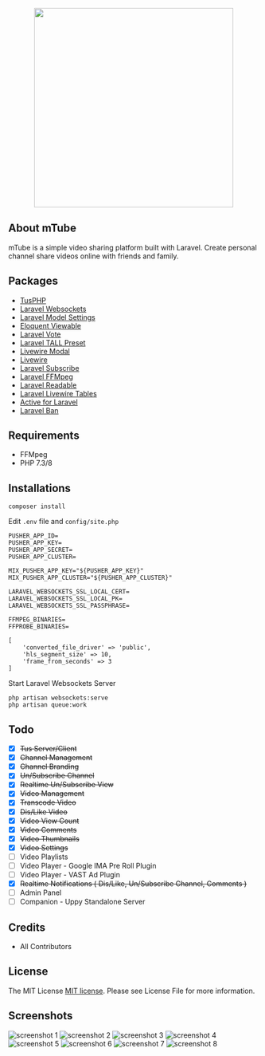 <p align="center">
<img src="https://raw.githubusercontent.com/PHPJunior/mtube/master/public/images/logo.png" width="400">
</p>

## About mTube
mTube is a simple video sharing platform built with Laravel. Create personal channel share videos online with friends and family.

## Packages
- [TusPHP](https://github.com/ankitpokhrel/tus-php)
- [Laravel Websockets](https://github.com/beyondcode/laravel-websockets)
- [Laravel Model Settings](https://github.com/cklmercer/laravel-model-settings)
- [Eloquent Viewable](https://github.com/cyrildewit/eloquent-viewable)
- [Laravel Vote](https://github.com/jcc/laravel-vote)
- [Laravel TALL Preset](https://github.com/laravel-frontend-presets/tall)
- [Livewire Modal](https://github.com/livewire-ui/modal)
- [Livewire](https://github.com/livewire/livewire)
- [Laravel Subscribe](https://github.com/overtrue/laravel-subscribe)
- [Laravel FFMpeg](https://github.com/protonemedia/laravel-ffmpeg)
- [Laravel Readable](https://github.com/Pharaonic/laravel-readable)
- [Laravel Livewire Tables](https://github.com/rappasoft/laravel-livewire-tables)
- [Active for Laravel](https://github.com/dwightwatson/active)
- [Laravel Ban](https://github.com/cybercog/laravel-ban)

## Requirements
- FFMpeg
- PHP 7.3/8

## Installations
```
composer install
```

Edit `.env` file and `config/site.php`
``` 
PUSHER_APP_ID=
PUSHER_APP_KEY=
PUSHER_APP_SECRET=
PUSHER_APP_CLUSTER=

MIX_PUSHER_APP_KEY="${PUSHER_APP_KEY}"
MIX_PUSHER_APP_CLUSTER="${PUSHER_APP_CLUSTER}"

LARAVEL_WEBSOCKETS_SSL_LOCAL_CERT=
LARAVEL_WEBSOCKETS_SSL_LOCAL_PK=
LARAVEL_WEBSOCKETS_SSL_PASSPHRASE=

FFMPEG_BINARIES=
FFPROBE_BINARIES=
```

``` 
[
    'converted_file_driver' => 'public',
    'hls_segment_size' => 10,
    'frame_from_seconds' => 3
]
```
Start Laravel Websockets Server

```
php artisan websockets:serve
php artisan queue:work
```

## Todo
- [x] ~~Tus Server/Client~~
- [x] ~~Channel Management~~
- [x] ~~Channel Branding~~
- [x] ~~Un/Subscribe Channel~~
- [x] ~~Realtime Un/Subscribe View~~
- [x] ~~Video Management~~
- [x] ~~Transcode Video~~
- [x] ~~Dis/Like Video~~
- [x] ~~Video View Count~~
- [x] ~~Video Comments~~
- [x] ~~Video Thumbnails~~
- [x] ~~Video Settings~~
- [ ] Video Playlists
- [ ] Video Player - Google IMA Pre Roll Plugin
- [ ] Video Player - VAST Ad Plugin
- [x] ~~Realtime Notifications ( Dis/Like, Un/Subscribe Channel, Comments )~~
- [ ] Admin Panel
- [ ] Companion - Uppy Standalone Server

## Credits
- All Contributors

## License
The MIT License [MIT license](https://opensource.org/licenses/MIT). Please see License File for more information.

## Screenshots
![screenshot 1](art/1.png)
![screenshot 2](art/2.png)
![screenshot 3](art/3.png)
![screenshot 4](art/4.png)
![screenshot 5](art/5.png)
![screenshot 6](art/6.png)
![screenshot 7](art/7.png)
![screenshot 8](art/8.png)
